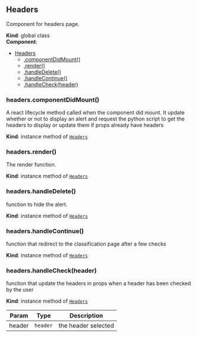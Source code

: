 <a name="Headers"></a>

## Headers
Component for headers page.

**Kind**: global class  
**Component**:   

* [Headers](#Headers)
    * [.componentDidMount()](#Headers+componentDidMount)
    * [.render()](#Headers+render)
    * [.handleDelete()](#Headers+handleDelete)
    * [.handleContinue()](#Headers+handleContinue)
    * [.handleCheck(header)](#Headers+handleCheck)

<a name="Headers+componentDidMount"></a>

### headers.componentDidMount()
A react lifecycle method called when the component did mount.It update whether or not to display an alertand request the python script to get the headers to displayor update them if props already have headers

**Kind**: instance method of [<code>Headers</code>](#Headers)  
<a name="Headers+render"></a>

### headers.render()
The render function.

**Kind**: instance method of [<code>Headers</code>](#Headers)  
<a name="Headers+handleDelete"></a>

### headers.handleDelete()
function to hide the alert.

**Kind**: instance method of [<code>Headers</code>](#Headers)  
<a name="Headers+handleContinue"></a>

### headers.handleContinue()
function that redirect to the classification pageafter a few checks

**Kind**: instance method of [<code>Headers</code>](#Headers)  
<a name="Headers+handleCheck"></a>

### headers.handleCheck(header)
function that update the headers in props when a header has been checked by the user

**Kind**: instance method of [<code>Headers</code>](#Headers)  

| Param | Type | Description |
| --- | --- | --- |
| header | <code>header</code> | the header selected |

